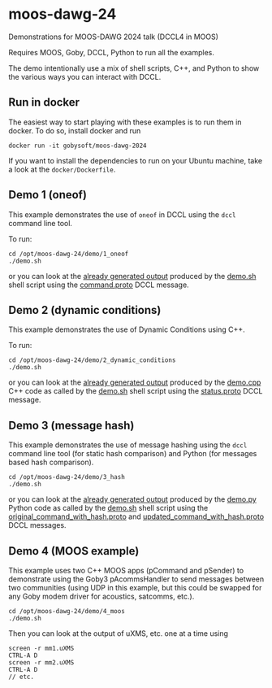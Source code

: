 # moos-dawg-24
Demonstrations for MOOS-DAWG 2024 talk (DCCL4 in MOOS)

Requires MOOS, Goby, DCCL, Python to run all the examples.

The demo intentionally use a mix of shell scripts, C++, and Python to show the various ways you can interact with DCCL. 

## Run in docker

The easiest way to start playing with these examples is to run them in docker. To do so, install docker and run

```
docker run -it gobysoft/moos-dawg-2024
```

If you want to install the dependencies to run on your Ubuntu machine, take a look at the `docker/Dockerfile`.

## Demo 1 (oneof)

This example demonstrates the use of `oneof` in DCCL using the `dccl` command line tool.

To run:
```
cd /opt/moos-dawg-24/demo/1_oneof
./demo.sh
```

or you can look at the [already generated output](demo/1_oneof/demo-result.md) produced by the [demo.sh](demo/1_oneof/demo.sh) shell script using the [command.proto](demo/1_oneof/command.proto) DCCL message. 

## Demo 2 (dynamic conditions)

This example demonstrates the use of Dynamic Conditions using C++.

To run:
```
cd /opt/moos-dawg-24/demo/2_dynamic_conditions
./demo.sh
```

or you can look at the [already generated output](demo/2_dynamic_conditions/demo-result.md) produced by the [demo.cpp](demo/2_dynamic_conditions/demo.cpp) C++ code as called by the [demo.sh](demo/2_dynamic_conditions/demo.sh) shell script using the [status.proto](demo/2_dynamic_conditions/status.proto) DCCL message. 

## Demo 3 (message hash)

This example demonstrates the use of message hashing using the `dccl` command line tool (for static hash comparison) and Python (for messages based hash comparison).

```
cd /opt/moos-dawg-24/demo/3_hash
./demo.sh
```


or you can look at the [already generated output](demo/3_hash/demo-result.md)  produced by the [demo.py](demo/3_hash/demo.py) Python code as called by the [demo.sh](demo/3_hash/demo.sh) shell script using the [original_command_with_hash.proto](demo/3_hash/original_command_with_hash.proto) and [updated_command_with_hash.proto](demo/3_hash/updated_command_with_hash.proto) DCCL messages. 

## Demo 4 (MOOS example)

This example uses two C++ MOOS apps (pCommand and pSender) to demonstrate using the Goby3 pAcommsHandler to send messages between two communities (using UDP in this example, but this could be swapped for any Goby modem driver for acoustics, satcomms, etc.).

```
cd /opt/moos-dawg-24/demo/4_moos
./demo.sh
```

Then you can look at the output of uXMS, etc. one at a time using

```
screen -r mm1.uXMS
CTRL-A D
screen -r mm2.uXMS
CTRL-A D
// etc.
```